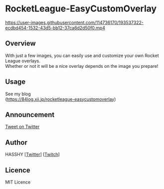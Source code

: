 # RocketLeague-EasyCustomOverlay

https://user-images.githubusercontent.com/114736170/193537322-ecdbd454-1532-43d5-bb12-37ca6d2d50f0.mp4

## Overview
With just a few images, you can easily use and customize your own Rocket League overlays.  
Whether or not it will be a nice overlay depends on the image you prepare!

## Usage
See my blog  
(https://84log.xii.jp/rocketleague-easycustomoverlay)

## Announcement
[Tweet on Twitter](https://twitter.com/hasshy2784/status/1576291386248159233)

## Author
HASSHY [[Twitter](https://twitter.com/hasshy2784)] [[Twitch](https://www.twitch.tv/hasshy2784)]

## Licence
MIT Licence
